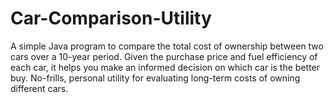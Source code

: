 # Car-Comparison-Utility
 A simple Java program to compare the total cost of ownership between two cars over a 10-year period. Given the purchase price and fuel efficiency of each car, it helps you make an informed decision on which car is the better buy. No-frills, personal utility for evaluating long-term costs of owning different cars.
